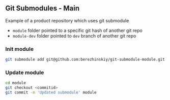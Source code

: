## Git Submodules - Main

Example of a product repository which uses git submodule

- `module` folder pointed to a specific git hash of another git repo
- `module-dev` folder pointed to `dev` branch of another git repo

### Init module

```bash
git submodule add git@github.com:berezhinskiy/git-submodule-module.git module
```

### Update module

```bash
cd module
git checkout <commitid>
git commit -m 'Updated submodule' module
```
